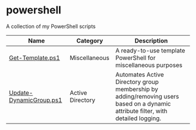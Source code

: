# powershell

A collection of my PowerShell scripts

|Name|Category|Description|
|-|-|-|
|[Get-Template.ps1](./scripts/Get-Template)|Miscellaneous|A ready-to-use template PowerShell for miscellaneous purposes|
|[Update-DynamicGroup.ps1](./scripts/Update-DynamicGroup)|Active Directory|Automates Active Directory group membership by adding/removing users based on a dynamic attribute filter, with detailed logging.|